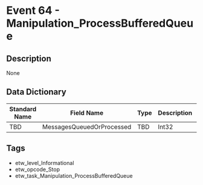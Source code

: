# Event 64 - Manipulation_ProcessBufferedQueue

## Description
None

## Data Dictionary
|Standard Name|Field Name|Type|Description|Sample Value|
|---|---|---|---|---|
|TBD|MessagesQueuedOrProcessed|TBD|Int32|None|None|

## Tags
* etw_level_Informational
* etw_opcode_Stop
* etw_task_Manipulation_ProcessBufferedQueue